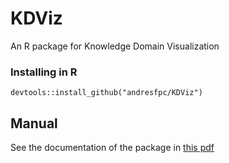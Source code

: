 # KDViz
An R package for Knowledge Domain Visualization

### Installing in R
```
devtools::install_github("andresfpc/KDViz")
```

## Manual
See the documentation of the package in [this pdf](https://github.com/andresfpc/KDViz/blob/master/KDViz-manual.pdf)
